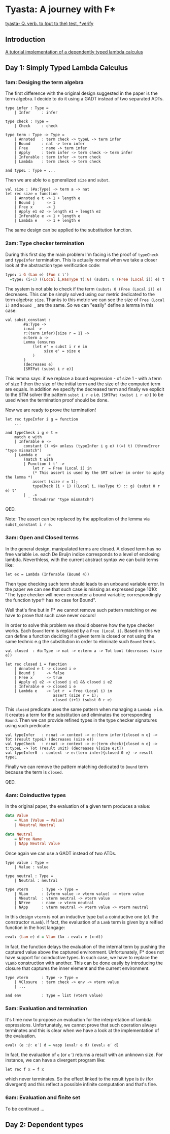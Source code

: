 # Tyasta: A journey with F*

[tyasta- Q. verb. to (put to the) test, *verify](https://www.elfdict.com/w/verify?include_old=1)

## Introduction

[A tutorial implementation of a dependently typed lambda calculus](https://www.andres-loeh.de/LambdaPi/LambdaPi.pdf)

## Day 1: Simply Typed Lambda Calculus

### 1am: Desiging the term algebra

The first difference with the original design suggested in the paper is the term algebra. I decide to do it using 
a GADT instead of two separated ADTs.

```f*
type infer : Type = 
    | Infer     : infer

type check : Type = 
    | Check     : check

type term : Type -> Type = 
    | Annoted   : term check -> typeL -> term infer
    | Bound     : nat -> term infer
    | Free      : name -> term infer
    | Apply     : term infer -> term check -> term infer
    | Inferable : term infer -> term check
    | Lambda    : term check -> term check
    
and typeL : Type = ...
```

Then we are able to a generalized `size` and `subst`.

```f*
val size : (#a:Type) -> term a -> nat
let rec size = function
    | Annoted e t -> 1 + length e
    | Bound j     -> 1
    | Free x      -> 1
    | Apply e1 e2 -> length e1 + length e2
    | Inferable e -> 1 + length e
    | Lambda e    -> 1 + length e
```

The same design can be applied to the substitution function.

### 2am: Type checker termination

During this first day the main problem I'm facing is the proof of `typeCheck` and `typeInfer` termination.
This is actually normal when we take a closer look at the abstraction type verification code:

```haskell
type↓ i G (Lam e) (Fun τ τ′)
  =type↓ (i+1) ((Local i,HasType τ):G) (subst↓ 0 (Free (Local i)) e) τ′
```
The system is not able to check if the term `(subst↓ 0 (Free (Local i)) e)` decreases. This can be simply solved 
using our metric dedicated to the term algebra: `size`. Thanks to this metric we can see the size of `Free (Local i)` and
`Bound _` are the same. So we can "easily" define a lemma in this case:

```f*
val subst_constant : 
        #a:Type ->
        i:nat -> 
        r:(term infer){size r = 1} ->
        e:term a ->
        Lemma (ensures
            (let e' = subst i r e in
                 size e' = size e
            )
        )
        (decreases e)
        [SMTPat (subst i r e)]
```

This lemma says: if we replace a bound expression - of size 1 - with a term of size 1 then the size of the initial term 
and the size of the computed term are equals. In addition we specify the decreased term and finally we explicit to the 
STM solver the pattern `subst i r e` i.e. `[SMTPat (subst i r e)]` to be used when the termination proof should be done.

Now we are ready to prove the termination!

```f*
let rec typeInfer i g = function
    ...
    
and typeCheck i g e t =
    match e with
    | Inferable e -> 
        constant () <$> unless (typeInfer i g e) ((=) t) (throwError "type mismatch")
    | Lambda e    -> 
        (match t with
        | Function t t' -> 
            let r  = Free (Local i) in
            (* This assert is used by the SMT solver in order to apply the lemma *)
            assert (size r = 1); 
            typeCheck (i + 1) ((Local i, HasType t) :: g) (subst 0 r e) t'
        | _ -> 
            throwError "type mismatch")    
```

QED.

Note: The assert can be replaced by the application of the lemma via `subst_constant i r e`.

### 3am: Open and Closed terms

In the general design, manipulated terms are closed. A closed term has no free 
variable i.e. each De Bruijn indice corresponds to a level of enclosing lambda. 
Neverthless, with the current abstract syntax we can build terms like:

```f*
let ex = Lambda (Inferable (Bound 4))
```

Then type checking such term should leads to an unbound variable error. In the paper we 
can see that such case is missing as expressed page 1010: "The type checker will never 
encounter a bound variable; correspondingly the function type↑ has no case for Bound".

Well that's fine but in F* we cannot remove such pattern matching or we have to prove 
that such case never occurs!

In order to solve this problem we should observe how the type checker works. Each `Bound`
term is replaced by a `Free (Local i)`. Based on this we can define a function deciding
if a given term is closed or not using the same technic e.g the substitution in order to 
eliminate such `Bound` terms. 

```f*
val closed  : #a:Type -> nat -> e:term a -> Tot bool (decreases (size e))

let rec closed i = function
    | Annoted e t -> closed i e
    | Bound j     -> false
    | Free x      -> true
    | Apply e1 e2 -> closed i e1 && closed i e2
    | Inferable e -> closed i e
    | Lambda e    -> let r  = Free (Local i) in
                     assert (size r = 1);
                     closed (i+1) (subst 0 r e)
```

This `closed` predicate uses the same pattern when managing a `Lambda e` i.e. it creates 
a term for the substitution and eliminates the corresponding `Bound`. Then we can provide
refined types in the type checker signatures using such predicate:

```f*
val typeInfer   : n:nat -> context -> e:(term infer){closed n e} -> Tot (result typeL) (decreases (size e))
val typeCheck   : n:nat -> context -> e:(term check){closed n e} -> t:typeL -> Tot (result unit) (decreases %[size e;t])
val typeInfer0  : context -> e:(term infer){closed 0 e} -> result typeL
```

Finally we can remove the pattern matching dedicated to `Bound` term because the term is `closed`.

QED.

### 4am: Coinductive types

In the original paper, the evaluation of a given term produces a value:

```haskell
data Value 
    = VLam (Value → Value)
    | VNeutral Neutral

data Neutral
    = NFree Name
    | NApp Neutral Value
```

Once again we can use a GADT instead of two ATDs.

```fstar
type value : Type =
    | Value : value

type neutral : Type =
    | Neutral : neutral

type vterm      : Type -> Type =
    | VLam      : (vterm value -> vterm value) -> vterm value
    | VNeutral  : vterm neutral -> vterm value
    | NFree     : name -> vterm neutral
    | NApp      : vterm neutral -> vterm value -> vterm neutral
```

In this design `vterm` is not an inductive type but a coinductive one (cf. the constructor `VLamb`). If fact, the evaluation
of a `Lamb` term is given by a reified function in the host langage:

```haskell
eval↓ (Lam e) d = VLam (λx → eval↓ e (x:d))
```

In fact, the function delays the evaluation of the internal term by pushing the captured value above the captured environment. Unfortunately, F* does not have support for coinductive types. In such case, we have to replace the `VLamb` construction with another. This can be done easily by introducing the closure that captures the inner element and the current environment.

```fstar
type vterm      : Type -> Type =
    | VClosure  : term check -> env -> vterm value
    | ...

and env         : Type = list (vterm value)
```

### 5am: Evaluation and termination

It's time now to propose an evaluation for the interpretation of lambda expressions. Unfortunately, we cannot prove that
such operation always terminates and this is clear when we have a look at the implementation of the evaluation.

```haskell
eval↑ (e :@: e′) d = vapp (eval↑ e d) (eval↓ e′ d)
```

In fact, the evaluation of `e` (or `e′`) returns a result with an unknown size. For instance, we can have a divergent program like:

```
let rec f x = f x
```

which never terminates. So the effect linked to the result type is `Dv` (for divergent) and this reflect a possible infinite computation 
and that's fine.

### 6am: Evaluation and finite set

To be continued ...

## Day 2: Dependent types
